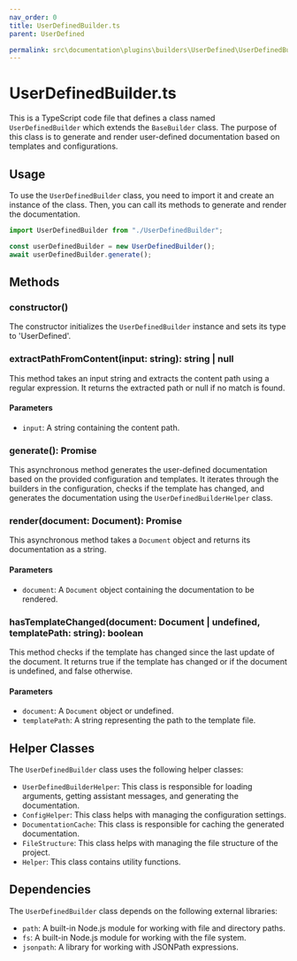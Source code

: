 ```yaml
---
nav_order: 0
title: UserDefinedBuilder.ts
parent: UserDefined

permalink: src\documentation\plugins\builders\UserDefined\UserDefinedBuilder.ts.md
---
```


# UserDefinedBuilder.ts

This is a TypeScript code file that defines a class named `UserDefinedBuilder` which extends the `BaseBuilder` class. The purpose of this class is to generate and render user-defined documentation based on templates and configurations.

## Usage

To use the `UserDefinedBuilder` class, you need to import it and create an instance of the class. Then, you can call its methods to generate and render the documentation.

```typescript
import UserDefinedBuilder from "./UserDefinedBuilder";

const userDefinedBuilder = new UserDefinedBuilder();
await userDefinedBuilder.generate();
```

## Methods

### constructor()

The constructor initializes the `UserDefinedBuilder` instance and sets its type to 'UserDefined'.

### extractPathFromContent(input: string): string | null

This method takes an input string and extracts the content path using a regular expression. It returns the extracted path or null if no match is found.

#### Parameters

- `input`: A string containing the content path.

### generate(): Promise<void>

This asynchronous method generates the user-defined documentation based on the provided configuration and templates. It iterates through the builders in the configuration, checks if the template has changed, and generates the documentation using the `UserDefinedBuilderHelper` class.

### render(document: Document): Promise<string>

This asynchronous method takes a `Document` object and returns its documentation as a string.

#### Parameters

- `document`: A `Document` object containing the documentation to be rendered.

### hasTemplateChanged(document: Document | undefined, templatePath: string): boolean

This method checks if the template has changed since the last update of the document. It returns true if the template has changed or if the document is undefined, and false otherwise.

#### Parameters

- `document`: A `Document` object or undefined.
- `templatePath`: A string representing the path to the template file.

## Helper Classes

The `UserDefinedBuilder` class uses the following helper classes:

- `UserDefinedBuilderHelper`: This class is responsible for loading arguments, getting assistant messages, and generating the documentation.
- `ConfigHelper`: This class helps with managing the configuration settings.
- `DocumentationCache`: This class is responsible for caching the generated documentation.
- `FileStructure`: This class helps with managing the file structure of the project.
- `Helper`: This class contains utility functions.

## Dependencies

The `UserDefinedBuilder` class depends on the following external libraries:

- `path`: A built-in Node.js module for working with file and directory paths.
- `fs`: A built-in Node.js module for working with the file system.
- `jsonpath`: A library for working with JSONPath expressions.